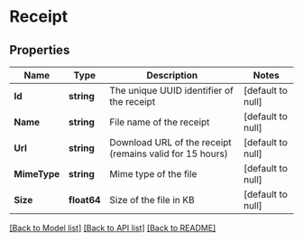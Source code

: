 # Receipt

## Properties
Name | Type | Description | Notes
------------ | ------------- | ------------- | -------------
**Id** | **string** | The unique UUID identifier of the receipt | [default to null]
**Name** | **string** | File name of the receipt | [default to null]
**Url** | **string** | Download URL of the receipt (remains valid for 15 hours) | [default to null]
**MimeType** | **string** | Mime type of the file | [default to null]
**Size** | **float64** | Size of the file in KB | [default to null]

[[Back to Model list]](../README.md#documentation-for-models) [[Back to API list]](../README.md#documentation-for-api-endpoints) [[Back to README]](../README.md)

